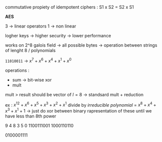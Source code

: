 commutative propiety of idempotent ciphers : S1 x S2 = S2 x S1

**AES** 

3 -> linear operators 1 -> non linear

logher keys -> higher security -> lower performance

works on 2^8 galois field -> all possible bytes -> operation between strings of lenght 8 / polynomials

`11010011` -> $x^7 + x^6 + x^4 + x^1 + x^0$ 

operations : 
+ sum -> bit-wise xor 
+ mult 

mult > result should be vector of $l = 8$  -> standsard mult + reduction

ex : $x^{12}+x^6+x^5 + x^3 + x^2 + x^1$
divide by *irreducible polynomial*  =  $x^8 + x^4 + x^3+ x^1 + 1$ -> just do xor between binary rapresentation of these until we have less than 8th power

9 4 8 3 5 0
1100111001
1000110110

0100001111

